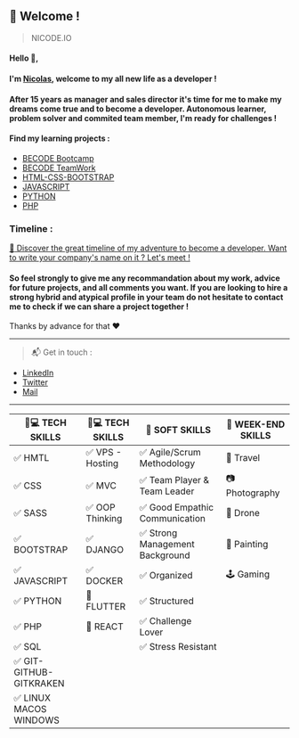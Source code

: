 ## :loudspeaker: Welcome !
> NICODE.IO

#### Hello 👋, 

#### I'm [Nicolas](https://www.linkedin.com/in/nicolas-denoel/), welcome to my all new life as a developer !

#### After 15 years as manager and sales director it's time for me to make my dreams come true and to become a developer. Autonomous learner, problem solver and commited team member, I'm ready for challenges !

#### Find my learning projects :
- [BECODE Bootcamp](https://github.com/nicode-io/Becode-Learning)
- [BECODE TeamWork](https://github.com/Becode-TeamWork) 
- [HTML-CSS-BOOTSTRAP](https://github.com/html-css-nicode)
- [JAVASCRIPT](https://github.com/Javascripter-Nicode)
- [PYTHON](https://github.com/Pythonizer-Nicode)
- [PHP](https://github.com/php-nicode)

### Timeline : 
[:calendar: Discover the great timeline of my adventure to become a developer. Want to write your company's name on it ? Let's meet !](https://timelines.gitkraken.com/timeline/2e12cc334eb0406b84bf7a6339e666c4?range=2020-05-26_2020-06-27)  

#### So feel strongly to give me any recommandation about my work, advice for future projects, and all comments you want. If you are looking to hire a strong hybrid and atypical profile in your team do not hesitate to contact me to check if we can share a project together !  

Thanks by advance for that :heart:  

---

> :mailbox_with_mail: Get in touch :
- [LinkedIn](linkedin.com/in/nicolas-denoel)
- [Twitter](https://twitter.com/Nicode_IO)
- [Mail](mailto:info@nicode.io) 

---
| :iphone::computer: TECH SKILLS            | :iphone::computer: TECH SKILLS  |  :muscle: SOFT SKILLS                          |  :deciduous_tree: WEEK-END SKILLS |
|-------------------------------------------|---------------------------------|------------------------------------------------|-----------------------------------|
| :white_check_mark: HMTL                   | :white_check_mark: VPS - Hosting| :white_check_mark: Agile/Scrum Methodology     | :sunrise_over_mountains: Travel   |
| :white_check_mark: CSS                    | :white_check_mark: MVC          | :white_check_mark: Team Player & Team Leader   | :camera: Photography              |
| :white_check_mark: SASS                   | :white_check_mark: OOP Thinking | :white_check_mark: Good Empathic Communication | :helicopter: Drone                |
| :white_check_mark: BOOTSTRAP              | :white_check_mark: DJANGO       | :white_check_mark: Strong Management Background| :art: Painting                    |
| :white_check_mark: JAVASCRIPT             | :white_check_mark: DOCKER       | :white_check_mark: Organized                   | :joystick: Gaming                 |
| :white_check_mark: PYTHON                 | :construction: FLUTTER          | :white_check_mark: Structured                  |                                   |
| :white_check_mark: PHP                    | :construction: REACT            | :white_check_mark: Challenge Lover             |                                   |
| :white_check_mark: SQL                    |                                 | :white_check_mark: Stress Resistant            |                                   |
| :white_check_mark: GIT-GITHUB-GITKRAKEN   |                                 |                                                |                                   |
| :white_check_mark: LINUX MACOS WINDOWS    |                                 |                                                |                                   |



 
